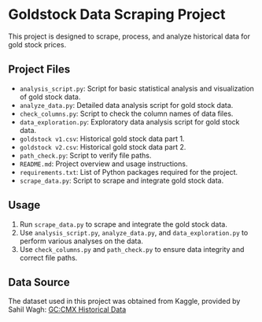 # Goldstock Data Scraping Project

This project is designed to scrape, process, and analyze historical data for gold stock prices.

## Project Files

- `analysis_script.py`: Script for basic statistical analysis and visualization of gold stock data.
- `analyze_data.py`: Detailed data analysis script for gold stock data.
- `check_columns.py`: Script to check the column names of data files.
- `data_exploration.py`: Exploratory data analysis script for gold stock data.
- `goldstock v1.csv`: Historical gold stock data part 1.
- `goldstock v2.csv`: Historical gold stock data part 2.
- `path_check.py`: Script to verify file paths.
- `README.md`: Project overview and usage instructions.
- `requirements.txt`: List of Python packages required for the project.
- `scrape_data.py`: Script to scrape and integrate gold stock data.

## Usage

1. Run `scrape_data.py` to scrape and integrate the gold stock data.
2. Use `analysis_script.py`, `analyze_data.py`, and `data_exploration.py` to perform various analyses on the data.
3. Use `check_columns.py` and `path_check.py` to ensure data integrity and correct file paths.

## Data Source

The dataset used in this project was obtained from Kaggle, provided by Sahil Wagh: [GC:CMX Historical Data](https://www.kaggle.com/datasets/sahilwagh/gold-stock-prices)
